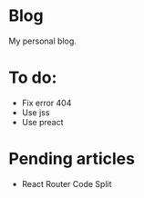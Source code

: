 # Blog
My personal blog.

# To do:
* Fix error 404
* Use jss
* Use preact

# Pending articles
* React Router Code Split
